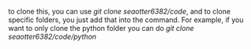 to clone this, you can use *git clone seaotter6382/code*, and to clone specific folders, you just add that into the command. For example, if you want to only clone the python folder you can do *git clone seaotter6382/code/python* 

